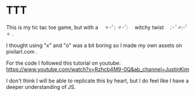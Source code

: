 # TTT

This is my tic tac toe game, but with a 　✧･ﾟ: *✧･ﾟ:* 　witchy twist　 *:･ﾟ✧*:･ﾟ✧ .

I thought using "x" and "o" was a bit boring so I made my own assets on pixilart.com .

For the code I followed this tutorial on youtube: https://www.youtube.com/watch?v=Rzhcb4M9-0Q&ab_channel=JustinKim

I don't think I will be able to replicate this by heart, but I do feel like I have a deeper understanding of JS.

